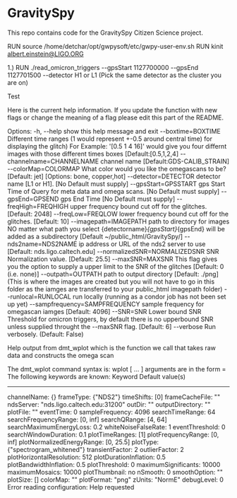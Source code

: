 # GravitySpy
This repo contains code for the GravitySpy Citizen Science project.

RUN source /home/detchar/opt/gwpysoft/etc/gwpy-user-env.sh
RUN kinit albert.einstein@LIGO.ORG

1.) RUN ./read_omicron_triggers --gpsStart 1127700000 --gpsEnd 1127701500 --detector H1 or L1
(Pick the same detector as the cluster you are on)

Test

Here is the current help information. If you update the function with new flags or change the meaning of a flag please edit this part of the README.

Options:
  -h, --help            show this help message and exit
  --boxtime=BOXTIME     Different time ranges (1 would represent +-0.5 around
                        central time) for displaying the glitch) For Example:
                        '[0.5 1 4 16]' would give you four differnt images
                        with those different times boxes [Default:[0.5,1,2,4]
  --channelname=CHANNELNAME
                        channel name [Default:GDS-CALIB_STRAIN]
  --colorMap=COLORMAP   What color would you like the omegascans to be?
                        [Default: jet] [Options: bone, copper,hot]
  --detector=DETECTOR   detector name [L1 or H1]. [No Default must supply]
  --gpsStart=GPSSTART   gps Start Time of Query for meta data and omega scans.
                        [No Default must supply]
  --gpsEnd=GPSEND       gps End Time [No Default must supply]
  --freqHigh=FREQHIGH   upper frequency bound cut off for the glitches.
                        [Default: 2048]
  --freqLow=FREQLOW     lower frequency bound cut off for the glitches.
                        [Default: 10]
  --imagepath=IMAGEPATH
                        path to directory for images NO matter what path you
                        select {detectorname}_{gpsStart}_{gpsEnd} will be
                        added as a subdirectory [Default
                        ~/public_html/GravitySpy/]
  --nds2name=NDS2NAME   ip address or URL of the nds2
                        server to use [Default: nds.ligo.caltech.edu]
  --normalizedSNR=NORMALIZEDSNR
                        SNR Normalization value. [Default: 25.5]
  --maxSNR=MAXSNR       This flag gives you the option to supply a upper limit
                        to the SNR of the glitches [Default: 0 (i.e. none)]
  --outpath=OUTPATH     path to output directory [Default: ./png] (This is
                        where the images are created but you will not have to
                        go in this folder as the iamges are transferred to
                        your public_html imagepath folder)
  --runlocal=RUNLOCAL   run locally (running as a condor job has not been set
                        up yet)
  --sampfrequency=SAMPFREQUENCY
                        sample frequency for omegascan iamges [Default: 4096]
  --SNR=SNR             Lower bound SNR Threshold for omicron triggers, by
                        default there is no upperbound SNR unless supplied
                        throught the --maxSNR flag. [Default: 6]
  --verbose             Run verbosely. (Default: False)

Help output from dmt_wplot which is the function we call that takes raw data and constructs the omega scan

The dmt_wplot command syntax is:
  wplot <argument-1> [ ... <argument-n>]
arguments are in the form <keyword>=<value>
The following keywords are known: 
  Keyword                    Default value(s)
  -------                    ----------------
  channelName:                {}
  frameType:                  {"NDS2"}
  timeShifts:                 [0]
  frameCacheFile:             ""
  ndsServer:                  "nds.ligo.caltech.edu:31200"
  outDir:                     ""
  outputDirectory:            ""
  plotFile:                   ""
  eventTime:                  0
  sampleFrequency:            4096
  searchTimeRange:            64
  searchFrequencyRange:       [0, inf]
  searchQRange:               [4, 64]
  searchMaximumEnergyLoss:    0.2
  whiteNoiseFalseRate:        1
  eventThreshold:             0
  searchWindowDuration:       0.1
  plotTimeRanges:             [1]
  plotFrequencyRange:         [0, inf]
  plotNormalizedEnergyRange:  [0, 25.5]
  plotType:                   {"spectrogram_whitened"}
  transientFactor:            2
  outlierFactor:              2
  plotHorizontalResolution:   512
  plotDurationInflation:      0.5
  plotBandwidthInflation:     0.5
  plotThreshold:              0
  maximumSignificants:        10000
  maximumMosaics:             10000
  plotThumbnail:              no
  nSmooth:                    0
  smoothOption:               ""
  plotSize:                   []
  colorMap:                   ""
  plotFormat:                 "png"
  zUnits:                     "NormE"
  debugLevel:                 0
Error reading configuration: Help requested
